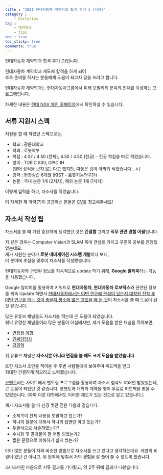 ```yaml
---
title : "2021 현대자동차 계약학과 합격 후기 1 (서류)"
category :
    - Dailytips
tag :
    - 계약학과
    - tips
toc : true
toc_sticky: true
comments: true
---  
```


현대자동차 계약학과 합격 후기 (1)입니다.

현대자동차 계약학과 제도에 합격을 하게 되어  
추후 준비를 하시는 분들에게 도움이 되고자 글을 쓰려고 합니다.  

현대자동차 계약학과는 현대자동차그룹에서 미래 모빌리티 분야의 인재를 육성하는 프로그램입니다.  

자세한 내용은 [현대 NGV 메인 홈페이지](https://hmg-scholar.recruiter.co.kr/appsite/company/index)에서 확인하실 수 있습니다.  

## 서류 지원시 스펙

지원을 할 때 적었던 스펙으로는,  
- 학교 : 광운대학교  
- 학과 : 로봇학부  
- 학점 : 4.07 / 4.50 (전체), 4.50 / 4.50 (전공) - 전공 학점을 따로 적었습니다.  
- 영어 : TOEIC 830, OPIC IH  
 (영어 성적을 보지 않는다고 했지만, 따놓은 것이 아까워 적었습니다...ㅎ)  
- 경력 : 현장실습 6개월 (KIST - 로봇지능연구단)  
- 논문 : 국내 논문 1개 (2저자), 해외 논문 1개 (1저자)  

이렇게 입력을 하고, 자소서를 적었습니다.  

더 자세한 제 이력(?)이 궁금하신 분들은 [CV](https://github.com/Taeyoung96/TaeyoungKim_CV/blob/master/TaeyoungKim_CV.pdf)를 참고해주세요!  

## 자소서 작성 팁

자소서를 쓸 때 가장 중요하게 생각했던 것은 **간결함** 그리고 **직무 관련 경험 어필**입니다.  

저 같은 경우는 Computer Vision과 SLAM 쪽에 관심을 가지고 꾸준히 공부를 진행했었는데요.  
제가 지원한 분야가 **로봇 내비게이션 시스템 개발**이다 보니,  
이 분야에 초점을 맞추어 자소서를 작성했습니다.  

현대자동차와 관련된 정보를 지속적으로 update 하기 위해, **Google 알리미**라는 기능을 사용했습니다.  

Google 알리미를 활용하여 키워드로 **현대자동차, 현대자동차 로보틱스**와 관련된 정보를 계속 Update 하면서 <u>현대자동차에서는 어떤 연구에 관심이 있는지 대학원 진학 후 어떤 연구를 하는 것이 좋을지 평소에 많은 고민을 해 둔 것</u>이 자소서를 쓸 때 도움이 된 것 같습니다.  

많은 유튜브 채널들도 자소서를 적는데 큰 도움이 되었습니다.  
워낙 유명한 채널들이라 많은 분들이 아실테지만, 제가 도움을 받은 채널을 적어보면,  

- [면접왕 이형](https://www.youtube.com/channel/UCp-C7mtkuOw6q8E1Uc2NVpQ)  
- [인싸담당자](https://www.youtube.com/channel/UCq4lfIcWF7NAP5TcMsyRXXQ)  
- [강민혁](https://www.youtube.com/channel/UCCdKf9gaG4y4xxNAei6MQ6A)  

위 유튜브 채널은 **자소서뿐 아니라 면접을 볼 때도 크게 도움을 받았습니다**.  

또한 자소서 초안을 적어본 후 주변 사람들에게 보여주며 피드백을 받고  
최대한 간결하게 적으려고 노력했습니다.  

[코멘토](https://comento.kr/)라는 사이트에서 멘토링 프로그램을 활용하여 자소서 첨삭도 여러번 받았었는데, 큰 도움이 되었던 것 같습니다. 코멘토와 대학과 계약을 맺어 무료로 피드백을 받을 수 있었습니다. (아마 다른 대학에서도 이러한 제도가 있는 것으로 알고 있습니다.)  

제가 자소서를 쓸 때 신경 썻던 점은 다음과 같습니다.  
- 소제목이 전체 내용을 포괄하고 있는가?  
- 하나의 질문에 대해서 하나의 답변만 하고 있는가?  
- 두괄식으로 서술하였는가?  
- 수치화 및 결과물이 잘 어필 되었는가?  
- 짧은 문장으로 이해하기 쉽게 썼는가?  

아마 많은 분들이 저와 비슷한 방법으로 자소서를 쓰고 있다고 생각하는데요. 저만의 비결이 있던 건 아니고, 위 원칙에 맞춰서 저의 경험을 잘 풀어 쓸 수 있도록 했습니다. 

조마조마한 마음으로 서류 결과를 기다렸고, 약 2주 뒤에 결과가 나왔습니다.  







